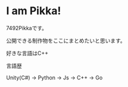 # I am Pikka!

7492Pikkaです。

公開できる制作物をここにまとめたいと思います。

好きな言語はC++

言語歴

Unity(C#) -> Python -> Js -> C++ -> Go